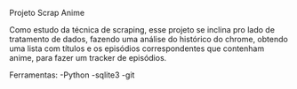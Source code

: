 Projeto Scrap Anime

Como estudo da técnica de scraping, esse projeto se inclina pro lado de tratamento de dados, fazendo uma análise do histórico do chrome, obtendo uma lista com títulos e os episódios correspondentes que contenham anime, para fazer um tracker de episódios.


Ferramentas:
    -Python
    -sqlite3
    -git